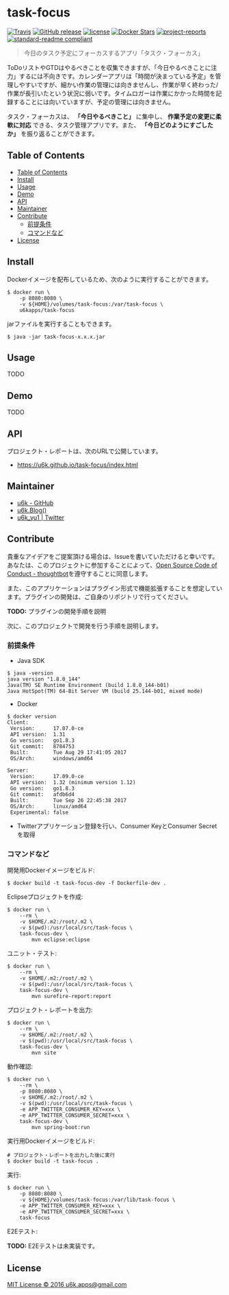 # task-focus

[![Travis](https://img.shields.io/travis/u6k/task-focus.svg)](https://travis-ci.org/u6k/task-focus)
[![GitHub release](https://img.shields.io/github/release/u6k/task-focus.svg)](https://github.com/u6k/task-focus/releases)
[![license](https://img.shields.io/github/license/u6k/task-focus.svg)](https://github.com/u6k/task-focus/blob/master/LICENSE)
[![Docker Stars](https://img.shields.io/docker/stars/u6kapps/task-focus.svg)](https://hub.docker.com/r/u6kapps/task-focus/)
[![project-reports](https://img.shields.io/badge/site-project--reports-orange.svg)](https://u6k.github.io/task-focus/project-reports.html)
[![standard-readme compliant](https://img.shields.io/badge/readme%20style-standard-brightgreen.svg?style=flat-square)](https://github.com/RichardLitt/standard-readme)

> 今日のタスク予定にフォーカスするアプリ「タスク・フォーカス」

ToDoリストやGTDはやるべきことを収集できますが、「今日やるべきことに注力」するには不向きです。カレンダーアプリは「時間が決まっている予定」を管理しやすいですが、細かい作業の管理には向きませんし、作業が早く終わった/作業が長引いたという状況に弱いです。タイムロガーは作業にかかった時間を記録することには向いていますが、予定の管理には向きません。

タスク・フォーカスは、 __「今日やるべきこと」__ に集中し、 __作業予定の変更に柔軟に対応__ できる、タスク管理アプリです。また、 __「今日どのようにすごしたか」__ を振り返ることができます。

## Table of Contents

<!-- TOC depthFrom:2 -->

- [Table of Contents](#table-of-contents)
- [Install](#install)
- [Usage](#usage)
- [Demo](#demo)
- [API](#api)
- [Maintainer](#maintainer)
- [Contribute](#contribute)
    - [前提条件](#前提条件)
    - [コマンドなど](#コマンドなど)
- [License](#license)

<!-- /TOC -->

## Install

Dockerイメージを配布しているため、次のように実行することができます。

```
$ docker run \
    -p 8080:8080 \
    -v ${HOME}/volumes/task-focus:/var/task-focus \
    u6kapps/task-focus
```

jarファイルを実行することもできます。

```
$ java -jar task-focus-x.x.x.jar
```

## Usage

TODO

## Demo

TODO

## API

プロジェクト・レポートは、次のURLで公開しています。

- https://u6k.github.io/task-focus/index.html

## Maintainer

- [u6k - GitHub](https://github.com/u6k/)
- [u6k.Blog()](https://blog.u6k.me/)
- [u6k_yu1 | Twitter](https://twitter.com/u6k_yu1)

## Contribute

貴重なアイデアをご提案頂ける場合は、Issueを書いていただけると幸いです。あなたは、このプロジェクトに参加することによって、[Open Source Code of Conduct - thoughtbot](https://thoughtbot.com/open-source-code-of-conduct)を遵守することに同意します。

また、このアプリケーションはプラグイン形式で機能拡張することを想定しています。プラグインの開発は、ご自身のリポジトリで行ってください。

__TODO:__ プラグインの開発手順を説明

次に、このプロジェクトで開発を行う手順を説明します。

### 前提条件

- Java SDK

```
$ java -version
java version "1.8.0_144"
Java(TM) SE Runtime Environment (build 1.8.0_144-b01)
Java HotSpot(TM) 64-Bit Server VM (build 25.144-b01, mixed mode)
```

- Docker

```
$ docker version
Client:
 Version:      17.07.0-ce
 API version:  1.31
 Go version:   go1.8.3
 Git commit:   8784753
 Built:        Tue Aug 29 17:41:05 2017
 OS/Arch:      windows/amd64

Server:
 Version:      17.09.0-ce
 API version:  1.32 (minimum version 1.12)
 Go version:   go1.8.3
 Git commit:   afdb6d4
 Built:        Tue Sep 26 22:45:38 2017
 OS/Arch:      linux/amd64
 Experimental: false
```

- Twitterアプリケーション登録を行い、Consumer KeyとConsumer Secretを取得

### コマンドなど

開発用Dockerイメージをビルド:

```
$ docker build -t task-focus-dev -f Dockerfile-dev .
```

Eclipseプロジェクトを作成:

```
$ docker run \
    --rm \
    -v $HOME/.m2:/root/.m2 \
    -v $(pwd):/usr/local/src/task-focus \
    task-focus-dev \
        mvn eclipse:eclipse
```

ユニット・テスト:

```
$ docker run \
    --rm \
    -v $HOME/.m2:/root/.m2 \
    -v $(pwd):/usr/local/src/task-focus \
    task-focus-dev \
        mvn surefire-report:report
```

プロジェクト・レポートを出力:

```
$ docker run \
    --rm \
    -v $HOME/.m2:/root/.m2 \
    -v $(pwd):/usr/local/src/task-focus \
    task-focus-dev \
        mvn site
```

動作確認:

```
$ docker run \
    --rm \
    -p 8080:8080 \
    -v $HOME/.m2:/root/.m2 \
    -v $(pwd):/usr/local/src/task-focus \
    -e APP_TWITTER_CONSUMER_KEY=xxx \
    -e APP_TWITTER_CONSUMER_SECRET=xxx \
    task-focus-dev \
        mvn spring-boot:run
```

実行用Dockerイメージをビルド:

```
# プロジェクト・レポートを出力した後に実行
$ docker build -t task-focus .
```

実行:

```
$ docker run \
    -p 8080:8080 \
    -v ${HOME}/volumes/task-focus:/var/lib/task-focus \
    -e APP_TWITTER_CONSUMER_KEY=xxx \
    -e APP_TWITTER_CONSUMER_SECRET=xxx \
    task-focus
```

E2Eテスト:

__TODO:__ E2Eテストは未実装です。

## License

[MIT License &copy; 2016 u6k.apps@gmail.com](https://github.com/u6k/task-focus/blob/master/LICENSE)
